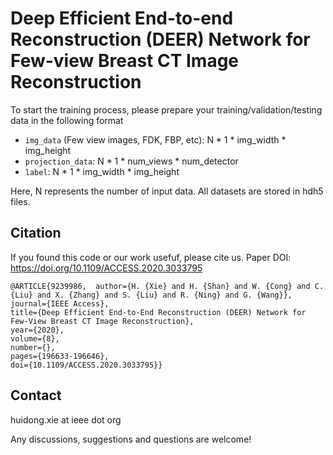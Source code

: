 # Deep Efficient End-to-end Reconstruction (DEER) Network for Few-view Breast CT Image Reconstruction
To start the training process, please prepare your training/validation/testing data in the following format

* ``img_data`` (Few view images, FDK, FBP, etc): N * 1 * img_width * img_height
* ``projection_data``: N * 1 * num_views * num_detector
* ``label``: N * 1 * img_width * img_height

Here, N represents the number of input data.
All datasets are stored in hdh5 files.

## Citation
If you found this code or our work usefuf, please cite us.
Paper DOI: https://doi.org/10.1109/ACCESS.2020.3033795
```
@ARTICLE{9239986,  author={H. {Xie} and H. {Shan} and W. {Cong} and C. {Liu} and X. {Zhang} and S. {Liu} and R. {Ning} and G. {Wang}}, 
journal={IEEE Access}, 
title={Deep Efficient End-to-End Reconstruction (DEER) Network for Few-View Breast CT Image Reconstruction}, 
year={2020},
volume={8},
number={}, 
pages={196633-196646},
doi={10.1109/ACCESS.2020.3033795}}
```
## Contact
huidong.xie at ieee dot org

Any discussions, suggestions and questions are welcome!
